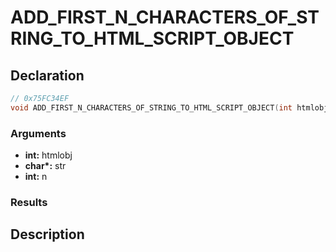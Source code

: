 # ADD_FIRST_N_CHARACTERS_OF_STRING_TO_HTML_SCRIPT_OBJECT

## Declaration
```cpp
// 0x75FC34EF
void ADD_FIRST_N_CHARACTERS_OF_STRING_TO_HTML_SCRIPT_OBJECT(int htmlobj, char* str, int n);
```

### Arguments
- **int:** htmlobj
- **char\*:** str
- **int:** n

### Results

## Description
